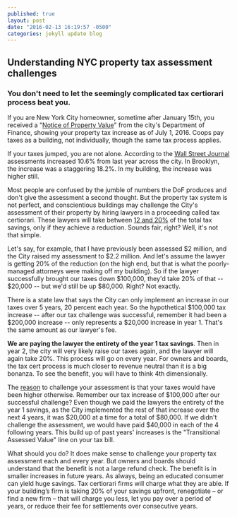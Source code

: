 ```yaml
---
published: true
layout: post
date: "2016-02-13 16:19:57 -0500"
categories: jekyll update blog
---
```




## Understanding NYC property tax assessment challenges

### You don't need to let the seemingly complicated tax certiorari process beat you. 

If you are New York City homeowner, sometime after January 15th, you received a "[Notice of Property Value](http://nycprop.nyc.gov/nycproperty/nynav/jsp/selectbbl.jsp)" from the city's Department of Finance, showing your property tax increase as of July 1, 2016. Coops pay taxes as a building, not individually, though the same tax process applies.

If your taxes jumped, you are not alone. According to the [Wall Street Journal](http://www.wsj.com/articles/new-york-city-property-values-surge-1452907433) assessments increased 10.6% from last year across the city. In Brooklyn, the increase was a staggering 18.2%. In my building, the increase was higher still.

Most people are confused by the jumble of numbers the DoF produces and don't give the assessment a second thought. But the property tax system is not perfect, and conscientious buildings may challenge the City's assessment of their property by hiring lawyers in a proceeding called tax certiorari. These lawyers will take between [12 and 20%](http://cooperator.com/article/challenging-your-real-estate-taxes/full#cut) of the total tax savings, only if they achieve a reduction. Sounds fair, right? Well, it's not that simple.

Let's say, for example, that I have previously been assessed $2 million, and the City raised my assessment to $2.2 million. And let's assume the lawyer is getting 20% of the reduction (on the high end, but that is what the poorly-managed attorneys were making off my building). So if the lawyer successfully brought our taxes down $100,000, they'd take 20% of that -- $20,000 -- but we'd still be up $80,000. Right? Not exactly.

There is a state law that says the City can only implement an increase in our taxes over 5 years, 20 percent each year. So the hypothetical $100,000 tax increase -- after our tax challenge was successful, remember it had been a $200,000 increase -- only represents a $20,000 increase in year 1. That's the same amount as our lawyer's fee.

**We are paying the lawyer the entirety of the year 1 tax savings**. Then in year 2, the city will very likely raise our taxes again, and the lawyer will again take 20%. This process will go on every year.  For owners and boards, the tax cert process is much closer to revenue neutral than it is a big bonanza. To see the benefit, you will have to think 4th dimensionally.
 
The [reason](http://www.habitatmag.com/Publication-Content/Board-Operations/2013/2013-March/Tax-Certiorari-Overcharging#.Vr5hKrkrLu0) to challenge your assessment is that your taxes would have been higher otherwise. Remember our tax increase of $100,000 after our successful challenge? Even though we paid the lawyers the entirety of the year 1 savings, as the City implemented the rest of that increase over the next 4 years, it was $20,000 at a time for a total of $80,000. If we didn't challenge the assessment, we would have paid $40,000 in each of the 4 following years. This build up of past years' increases is the "Transitional Assessed Value" line on your tax bill.

What should you do? It does make sense to challenge your property tax assessment each and every year. But owners and boards should understand that the benefit is not a large refund check. The benefit is in smaller increases in future years. As always, being an educated consumer can yield huge savings. Tax certiorari firms will charge what they are able. If your building’s firm is taking 20% of your savings upfront, renegotiate – or find a new firm – that will charge you less, let you pay over a period of years, or reduce their fee for settlements over consecutive years.
